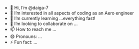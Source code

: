 - 👋 Hi, I’m @daiga-7
- 👀 I’m interested in all aspects of coding as an Aero engineer
- 🌱 I’m currently learning ...everything fast!
- 💞️ I’m looking to collaborate on ...
- 📫 How to reach me ...
- 😄 Pronouns: ...
- ⚡ Fun fact: ...

<!---
daiga-7/daiga-7 is a ✨ special ✨ repository because its `README.md` (this file) appears on your GitHub profile.
You can click the Preview link to take a look at your changes.
--->
